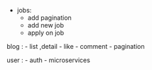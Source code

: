 -  jobs:
    - add pagination
    - add new job
    - apply on job

blog :
    - list ,detail
    - like 
    - comment 
    - pagination 


user :
    - auth 
    - microservices

     